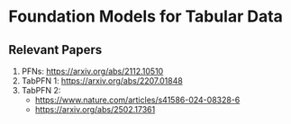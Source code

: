 # Foundation Models for Tabular Data

## Relevant Papers
1. PFNs: https://arxiv.org/abs/2112.10510
2. TabPFN 1: https://arxiv.org/abs/2207.01848
3. TabPFN 2:
   - https://www.nature.com/articles/s41586-024-08328-6
   - https://arxiv.org/abs/2502.17361
